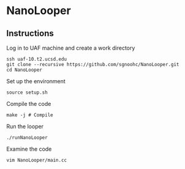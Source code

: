# NanoLooper

## Instructions

Log in to UAF machine and create a work directory

    ssh uaf-10.t2.ucsd.edu
    git clone --recursive https://github.com/sgnoohc/NanoLooper.git
    cd NanoLooper

Set up the environment

    source setup.sh

Compile the code

    make -j # Compile

Run the looper

    ./runNanoLooper

Examine the code

    vim NanoLooper/main.cc


